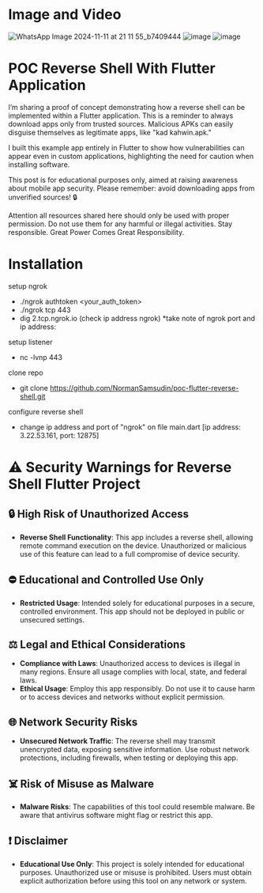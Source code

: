 # Image and Video
![WhatsApp Image 2024-11-11 at 21 11 55_b7409444](https://github.com/user-attachments/assets/813ce3b6-427e-420e-b265-6d44345741c1)
![image](https://github.com/user-attachments/assets/722a4ca1-d29f-4317-a4ac-f7615171ac67)
![image](https://github.com/user-attachments/assets/78edfea9-c019-443d-944c-0ea58b7c522c)

# POC Reverse Shell With Flutter Application

I’m sharing a proof of concept demonstrating how a reverse shell can be implemented within a Flutter application. This is a reminder to always download apps only from trusted sources. Malicious APKs can easily disguise themselves as legitimate apps, like "kad kahwin.apk."

I built this example app entirely in Flutter to show how vulnerabilities can appear even in custom applications, highlighting the need for caution when installing software.

This post is for educational purposes only, aimed at raising awareness about mobile app security. Please remember: avoid downloading apps from unverified sources! 🔒

Attention all resources shared here should only be used with proper permission. Do not use them for any harmful or illegal activities. Stay responsible. Great Power Comes Great Responsibility.

# Installation 
setup ngrok
- ./ngrok authtoken <your_auth_token>
- ./ngrok tcp 443 
- dig 2.tcp.ngrok.io (check ip address ngrok)
*take note of ngrok port and ip address:

setup listener
- nc -lvnp 443

clone repo
- git clone https://github.com/NormanSamsudin/poc-flutter-reverse-shell.git
 
configure reverse shell
- change ip address and port of "ngrok" on file main.dart [ip address: 3.22.53.161, port: 12875] 

# ⚠️ Security Warnings for Reverse Shell Flutter Project

## 🔒 High Risk of Unauthorized Access
- **Reverse Shell Functionality**: This app includes a reverse shell, allowing remote command execution on the device. Unauthorized or malicious use of this feature can lead to a full compromise of device security.

## ⛔ Educational and Controlled Use Only
- **Restricted Usage**: Intended solely for educational purposes in a secure, controlled environment. This app should not be deployed in public or unsecured settings.

## ⚖️ Legal and Ethical Considerations
- **Compliance with Laws**: Unauthorized access to devices is illegal in many regions. Ensure all usage complies with local, state, and federal laws.
- **Ethical Usage**: Employ this app responsibly. Do not use it to cause harm or to access devices and networks without explicit permission.

## 🌐 Network Security Risks
- **Unsecured Network Traffic**: The reverse shell may transmit unencrypted data, exposing sensitive information. Use robust network protections, including firewalls, when testing or deploying this app.

## ☠️ Risk of Misuse as Malware
- **Malware Risks**: The capabilities of this tool could resemble malware. Be aware that antivirus software might flag or restrict this app.

## ❗ Disclaimer
- **Educational Use Only**: This project is solely intended for educational purposes. Unauthorized use or misuse is prohibited. Users must obtain explicit authorization before using this tool on any network or system.



